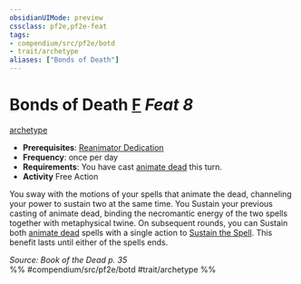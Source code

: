 ```yaml
---
obsidianUIMode: preview
cssclass: pf2e,pf2e-feat
tags:
- compendium/src/pf2e/botd
- trait/archetype
aliases: ["Bonds of Death"]
---
```

# Bonds of Death  [F](rules/core-rulebook/chapter-9-playing-the-game.md#Actions "Free Action") *Feat 8*  
[archetype](rules/traits/archetype.md "Archetype Feat Trait")  

- **Prerequisites**: [Reanimator Dedication](compendium/feats/reanimator-dedication-botd.md)
- **Frequency**: once per day
- **Requirements**: You have cast [animate dead](compendium/spells/animate-dead-apg.md) this turn.
- **Activity** Free Action

You sway with the motions of your spells that animate the dead, channeling your power to sustain two at the same time. You Sustain your previous casting of animate dead, binding the necromantic energy of the two spells together with metaphysical twine. On subsequent rounds, you can Sustain both [animate dead](compendium/spells/animate-dead-apg.md) spells with a single action to [Sustain the Spell](rules/actions/sustain-a-spell.md). This benefit lasts until either of the spells ends.

*Source: Book of the Dead p. 35*  
%% #compendium/src/pf2e/botd #trait/archetype %%